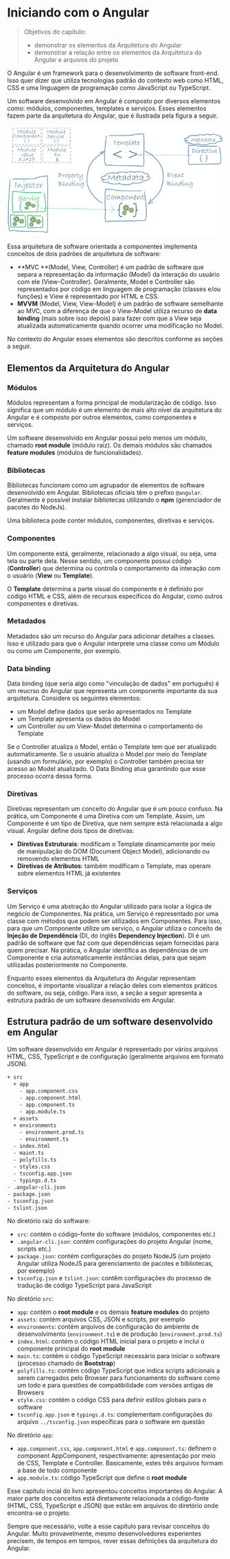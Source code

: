 # Iniciando com o Angular

> Objetivos do capítulo:
>
> * demonstrar os elementos da Arquitetura do Angular
> * demonstrar a relação entre os elementos da Arquitetura do Angular e arquivos do projeto



O Angular é um framework para o desenvolvimento de software front-end. Isso quer dizer que utiliza tecnologias padrão do contexto web como HTML, CSS e uma linguagem de programação como JavaScript ou TypeScript.

Um software desenvolvido em Angular é composto por diversos elementos como: módulos, componentes, templates e serviços. Esses elementos fazem parte da arquitetura do Angular, que é ilustrada pela figura a seguir.

![](/assets/visao-geral-da-arquitetura-do-angular.png)

Essa arquitetura de software orientada a componentes implementa conceitos de dois padrões de arquitetura de software:

* **MVC **\(Model, View, Controller\) é um padrão de software que separa a representação da informação \(Model\) da interação do usuário com ele \(View-Controller\). Geralmente, Model e Controller são representados por código em linguagem de programação \(classes e/ou funções\) e View é representado por HTML e CSS.
* **MVVM** \(Model, View, View-Model\) é um padrão de software semelhante ao MVC, com a diferença de que o View-Model utiliza recurso de **data binding** \(mais sobre isso depois\) para fazer com que a View seja atualizada automaticamente quando ocorrer uma modificação no Model.

No contexto do Angular esses elementos são descritos conforme as seções a seguir.

## Elementos da Arquitetura do Angular

### Módulos

Módulos representam a forma principal de modularização de código. Isso significa que um módulo é um elemento de mais alto nível da arquitetura do Angular e é composto por outros elementos, como componentes e serviços.

Um software desenvolvido em Angular possui pelo menos um módulo, chamado **root module** \(módulo raiz\). Os demais módulos são chamados **feature modules** \(módulos de funcionalidades\).

### Bibliotecas

Bibliotecas funcionam como um agrupador de elementos de software desenvolvido em Angular. Bibliotecas oficiais têm o prefixo `@angular`. Geralmente é possível instalar bibliotecas utilizando o **npm** \(gerenciador de pacotes do NodeJs\).

Uma biblioteca pode conter módulos, componentes, diretivas e serviços.

### Componentes

Um componente está, geralmente, relacionado a algo visual, ou seja, uma tela ou parte dela. Nesse sentido, um componente possui código \(**Controller**\) que determina ou controla o comportamento da interação com o usuário \(**View** ou **Template**\).

O **Template** determina a parte visual do componente e é definido por código HTML e CSS, além de recursos específicos do Angular, como outros componentes e diretivas.

### Metadados

Metadados são um recurso do Angular para adicionar detalhes a classes. Isso é utilizado para que o Angular interprete uma classe como um Módulo ou como um Componente, por exemplo.

### Data binding

Data binding \(que seria algo como "vinculação de dados" em português\) é um reucrso do Angular que representa um componente importante da sua arquitetura. Considere os seguintes elementos:

* um Model define dados que serão apresentados no Template
* um Template apresenta os dados do Model
* um Controller ou um View-Model determina o comportamento do Template

Se o Controller atualiza o Model, então o Template tem que ser atualizado automaticamente. Se o usuário atualiza o Model por meio do Template \(usando um formulário, por exemplo\) o Controller também precisa ter acesso ao Model atualizado. O Data Binding atua garantindo que esse processo ocorra dessa forma.

### Diretivas

Diretivas representam um conceito do Angular que é um pouco confuso. Na prática, um Componente é uma Diretiva com um Template. Assim, um Componente é um tipo de Diretiva, que nem sempre está relacionada a algo visual. Angular define dois tipos de diretivas:

* **Diretivas Estruturais**: modificam o Template dinamicamente por meio de manipulação do DOM \(Document Object Model\), adicionando ou removendo elementos HTML
* **Diretivas de Atributos**: também modificam o Template, mas operam sobre elementos HTML já existentes

### Serviços

Um Serviço é uma abstração do Angular utilizado para isolar a lógica de negócio de Componentes. Na prática, um Serviço é representado por uma classe com métodos que podem ser utilizados em Componentes. Para isso, para que um Componente utilize um serviço, o Angular utiliza o conceito de **Injeção de Dependência** \(DI, do inglês **Dependency Injection**\). DI é um padrão de software que faz com que dependências sejam fornecidas para quem precisar. Na prática, o Angular identifica as dependências de um Componente e cria automaticamente instâncias delas, para que sejam utilizadas posteriormente no Componente.

Enquanto esses elementos da Arquitetura do Angular representam conceitos, é importante visualizar a relação deles com elementos práticos do software, ou seja, código. Para isso, a seção a seguir apresenta a estrutura padrão de um software desenvolvido em Angular.

## Estrutura padrão de um software desenvolvido em Angular

Um software desenvolvido em Angular é representado por vários arquivos HTML, CSS, TypeScript e de configuração \(geralmente arquivos em formato JSON\).

```
+ src
  + app
    - app.component.css
    - app.component.html
    - app.component.ts
    - app.module.ts
  + assets
  + environments
    - environment.prod.ts
    - environment.ts
  - index.html
  - maint.ts
  - polyfills.ts
  - styles.css
  - tsconfig.app.json
  - typings.d.ts
- .angular-cli.json
- package.json
- tsconfig.json
- tslint.json
```

No diretório raiz do software:

* `src`: contém o código-fonte do software \(módulos, componentes etc.\)
* `.angular-cli.json`: contém configurações do projeto Angular \(nome, scripts etc.\)
* `package.json`:  contém configurações do projeto NodeJS \(um projeto Angular utiliza NodeJS para gerenciamento de pacotes e bibliotecas, por exemplo\)
* `tsconfig.json` e `tslint.json`:  contêm configurações do processo de tradução de código TypeScript para JavaScript

No diretório `src`:

* `app`: contém o **root module** e os demais **feature modules** do projeto
* `assets`: contém arquivos CSS, JSON e scripts, por exemplo
* `environments`: contém arquivos de configuração do ambiente de desenvolvimento \(`environment.ts`\) e de produção \(`environment.prod.ts`\)
* `index.html`: contém o código HTML inicial para o projeto e inclui o componente principal do **root module**
* `main.ts`: contém o código TypeScript necessário para iniciar o software \(processo chamado de **Bootstrap**\)
* `polyfills.ts`: contém código TypeScript que indica scripts adicionais a serem carregados pelo Browser para funcionamento do software como um todo e para questões de compatibilidade com versões antigas de Browsers
* `style.css`: contém o código CSS para definir estilos globais para o software
* `tsconfig.app.json` e `typings.d.ts`: complementam configurações do arquivo `../tsconfig.json` específicas para o software em questão

No diretório `app`:

* `app.component.css`, `app.component.html` e `app.component.ts`: definem o component AppComponent, respectivamente: apresentação por meio de CSS, Template e Controller. Basicamente, estes três arquivos formam a base de todo componente
* `app.module.ts`: código TypeScript que define o **root module**

Esse capítulo incial do livro apresentou conceitos importantes do Angular. A maior parte dos conceitos está diretamente relacionada a código-fonte \(HTML, CSS, TypeScript e JSON\) que estão em arquivos do diretório onde encontra-se o projeto.

Sempre que necessário, volte a esse capítulo para revisar conceitos do Angular. Muito provavelmente, mesmo desenvolvedores experientes precisem, de tempos em tempos, rever essas definições da arquitetura do Angular.

